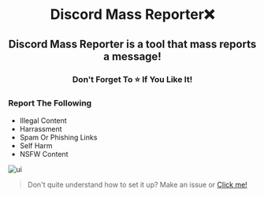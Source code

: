 <h1 align="center">
  Discord Mass Reporter❌
</h1>

<h2 align="center">
  Discord Mass Reporter is a tool that mass reports a message!
                                   
</h2>

<h3 align="center">
Don't Forget To ⭐ If You Like It!
</h3>

### Report The Following 
- Illegal Content
- Harrassment
- Spam Or Phishing Links
- Self Harm
- NSFW Content

![ui](https://user-images.githubusercontent.com/99215486/170328627-10b90825-1168-465c-a9b8-4c0343c4a47a.png)
  
> Don't quite understand how to set it up? Make an issue or [Click me!](https://discord.gg/qqHM44c55h)
